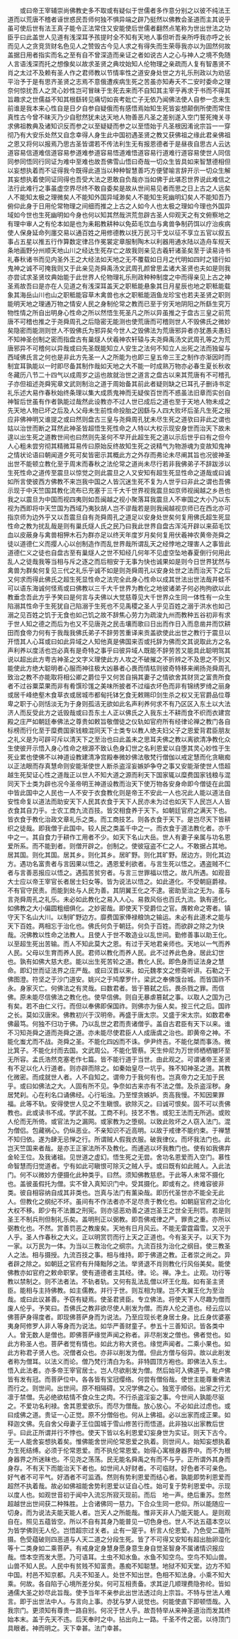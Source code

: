 <!-- { "loadSidebar": true } -->
　　或曰帝王宰辅崇尚佛教史多不取或有疑似于世儒者多作意分别之以彼不纯法王道而以荒唐不稽者诬世惑民吾师何独不惧异端之辟乃挺然以佛教会圣道而主其说乎虽可使后世有法王真子能令正法常住又安能使后世儒者翻然点笔称为世出世法之功臣乎曰此盖世人见道有浅深耳予孩提时全不知有天地人事但听吾亲所呼我亦呼之长而见人之贪竞货财名色见人之赞毁古今见人求之有得失而生荣辱我亦以为固然何故盖据日用者指实而名之至有自不曾深造而亲证之者如说古人之心与神人之境不免随人言语浅深而托之想像矣以故求圣贤之典坟始知人伦物理之亲疏而人复有智愚贤不肖之太过不及赖有圣人作之君师教以节情率性之道安身处世之方礼乐刑政以为劝惩平治予于是有思齐圣贤之志焉不意俄遭疾病生死之苦虽亦知寿夭不二安时委命之理奈何惊扰吾人之灵心妙性岂可冒昧于生死去来而不自知其主宰乎再求于书而不得其旨趣求之世儒益不知其根繇转见痛切如丧考妣亡子无依乃闻佛法使人自参一念未生前谁是我本来心性自是日夕自参自疑俄而有感悟焉始知生死皆妄想颠倒所使而常住真性古今曾不昧灭乃少自慰然犹未达天地人物善恶凡圣之差别遂入空门誓死掩关寻求佛祖教典及诸知识反而参之以至疑疑而参之以至悟始于凡圣根因淆讹宗旨一一穿彻乃有大安乐处然又自念幸得人身生此中国初遇圣贤之教又获佛祖之缘此君亲佛祖之恩又将何以报焉乃思古圣皆谓若不传法利生无有报恩德者于是昼夜自思古人云达道容易信道难信道容易参道难参道容易悟道难悟道容易行道难行道容易使世人同信同参同悟同行同证为难中至难也故吾佛雪山悟曰奇哉一切众生皆具如来智慧德相但以妄想执着而不证得我今既得此道当以种种智慧善巧方便譬喻言辞开示一切众生解其妄想执着使同证同得也吾受大法之恩敢自负哉亦当如佛于此堪忍世界说此难信之法行此难行之事虽虚空界尽终不敢自委矣是故从世间易见者而思之日上古之人远矣人不能知太极之理微矣人不能知外国异域渺矣人不能知生死幽明幻矣人不能知吾乃俯仰此身于日用伦常物理之间细而推之上古之人如今人也太极之理如今理也外国异域如今世也生死幽明如今身也何以知其然哉洪荒忽辟古圣人仰观天之有文俯察地之有理中审人之有伦本如是也为耒耜教耕种以免茹毛饮血与禽兽争制药饵以疗治疾病使人保身延命列廛交易以通百姓之用修德教以抚万民习干戈以征不享立五官以叙五事占五星以推五行作算数定律吕作冕裳定章服制陶木以利器用通水陆以造舟车规天条地画野分州顺天地山川之经达生死存亡之故我则亲见古羲轩诸圣矣至于读易诗书礼春秋诸书而见内圣外王之大经法如天地之无不覆载如日月之代明如四时之错行如鬼神之诚不可掩我则又于此亲见尧舜禹汤文武周孔颜曾思孟诸大圣贤也夫如是则我亦尝试求圣贤坟典始能于此世界人伦物理礼乐刑政种种制度之中而得亲见上古之神圣焉故吾曰是亦在人见道之有浅深耳盖天之职秪能悬象其日月星辰也地之职秪能载象其海岳山川也山之职秪能容草木禽兽也水之职秪能涵鱼龙珍宝也若夫圣贤之职则能明天地之理通万物之情安人民之身制伦常之教而已至于穷天地阴阳之所繇生究万物性情之所自出明身心性命之所以然悟生死圣凡之所以异虽推之于盘古三皇之前荒唐不可稽也推之于尧舜周孔之后隐密无能测也使荒唐而可稽则世人不毁佛氏之微妙矣隐密而能测则世人不毁佛氏为邪异矣今世人之毁佛法为荒唐邪异者亦犹愚夫愚妇不知神圣创制之密而指盘古有巢燧人伏羲神农轩辕与夫尧舜禹汤文武周孔等之为荒唐邪异不可稽何以异哉或曰先圣既能知立人安生之法何不知立人出死之法而独留与西域佛氏言之何也是非此方先圣一人之所能为也即三皇五帝三王之制作亦渐因时而制宜耳孰能以一时即尽备其制作哉如天地之大不能一时成熟万物亦必春生夏长秋收冬藏历八节二十四气以成周岁之运也故就治世之道言之盘古以来其荒唐有不可稽孔子亦但祖述尧舜宪章文武则制治之道于周始备其前此者疑则缺之已耳孔子删诗书定礼乐述大易作春秋始终条理以集大成质鬼神而无疑俟百世而不惑虽法旧章而实创自神智后世虽有作者孰能过哉然此设教亦不过人世已成后之道也至于天地人物未成之先天地人物已坏之后及人父母未生前性命投胎之因繇与人四大败坏后圣凡生死之报应非佛神明又谁提之或曰然则盘古三皇与尧舜周孔犹未尽生死之道欤曰非此之谓也姑以治世而断之耳然此神圣皆超悟生死性命之人特以大权示现安身世而治天下故未遑以出生死之道教世间也曰然则先圣何不早开此超生死之道以示后世乎曰有之但今人心粗未尝穷彻其精微耳易传曰原始反终故知生死之说精气为物游魂为变故知鬼神之情状论语曰朝闻道夕死可矣皆密示其概此方之外存而弗论未尽阐其旨也况彼神圣出世不能顿立教化至于周末而春秋之法伦常之道尚未尽行若非我佛弟子不辞跋涉以生死性命之道传至震旦以惊觉之则此震旦之人又安知有超生死显性命之道哉或曰诚如所言使彼西方佛教不来岂我中国之人皆沉迷生死不复为人世乎曰非此之谓也吾佛示现于中天竺国其教化流布已充塞于三千大千世界视我震旦如京师视闽越之乡邑也我之以震旦为中国而视四夷则如吾闽越之视小聚落耳我震旦人不审国之大小乃以东视为西即将中天竺国为西域乃夷狄胡人岂不谬哉若是则我闽越视京师已在西北亦可指京师为边外乎又以吾震旦自有尧舜周孔之道足以安身处世矣何复用佛氏超生死显性命之教为扰乱哉是则有巢氏燧人氏之民乃曰我此世界自盘古浑沌开辟以来茹毛饮血以皮蔽身与禽兽相狎木石为群亦足以终天年度岁月矣何复用伏羲神农黄帝尧舜之徒以道德仁义而撄人心以创制造作而乱世界哉所谓乱天之经悖地之理害人之事皆此道德仁义之徒也自盘古至有巢燧人之世不知经几何年不见虚空坠地春夏倒行何用此乱人之徒哉我等当相与斥之逐之而后相安于无事为快也诚果如是则今日世界犹然与禽兽为群矣何复见三代之礼乐乎诚不如是则尧舜周孔以安身处世之法而治天下之后又何求而得此佛氏之超生死显性命之法完全此身心性命以成其世法出世法哉井蛙不可以语东海诚何怪焉或曰佛教以三千大千世界为教化之地彼诸弟子何必拘拘欲以此教垂念吾此方乎予笑曰是何言与夫佛以大觉慈尊见大千世界众生同一体性有一众生陷溺其性命于生死犹自己陷溺于生死也不见禹稷之圣人乎见百姓之溺于洪水也如己溺之见百姓之饥于无食也如己饥之故不辞焦心劳力为疏浚九州而教种五谷初非有求于世人知之德之而后为也又不见唐尧之民击壤而歌曰日出而作日入而息凿井而饮耕田而食帝力何有于我哉我佛氏弟子不辞劳苦重译来贡盖欲使此出世之教行于震旦以开悟其人心耳或曰如此异域之人知他真是佛国来否或托辞为佛而文其说取此方之名声利养以度活也岂必真有是奇特之事乎曰彼异域人既能不辞劳苦又能具此聪明驾其说以超出此方粤古神圣之文字义理使此方人攻之不破摧之不折辨之不及思之不到又能使此方绝大聪明者心服而神往极大凶暴者心畏而情枯则彼奇特移来阐扬尧舜周孔致治之教不亦能取将相公卿之爵位乎又何苦自捐其妻子之情欲舍其财货之富贵所食者不过谷粟菜果而非有肴馔珍馐之美味所披者不过缁衣坏色而非有锦绣罗绮之丽身或居千峰绝壑木食草衣或居城市都甸托钵乞食无敕赐印剑生杀之权又无官爵品位尊卑之职于心则恬淡无为于身则孤洁无欲如此名声利养何求不有乃区区入东土以大法济人而反受此方之诋毁哉或曰吾东土人正以佛氏之入我东土不耕而食不织而衣建宫殿之庄严如朝廷奉佛法之尊贵如敕旨敬僧徒之仪轨如官府所有经律论禅之教门各自标榜而行化至于糜费国家钱粮混同天下士类专以教人绝夫妇父子之恩爱背君臣朋友之礼义是为可辟可斥以清天下之至治也曰此盖未之思耳夫佛之教以离欲清净教化众生使彼开示悟入身心性命之根源不致认色身幻世之名利恩爱以自堕其灵心妙性于生死业累也使佛不以神道设教建清净宫殿奉微妙佛法敬梵行僧伽以戒定慧而化贪瞋痴以正法眼而存真慧命则安能渐使世人断杀盗淫妄嫉妒争夺之事又安能渐使世人悟超越生死契证心性之道哉正以世人不知大道之源而利天下国家辄以糜费国家钱粮与混同天下士类为辟也况今圣帝明王神道设教而治天下使万物各安身命即今僧徒在此国中皆此国中之人民也一人不安于衣食教化则是帝王不安此一人也况此人能以道法自安性命复以道法而助安天下人民其衣食于天下人民亦未为过也如天下人民岂人人皆衣食其自力乎。士农工商九流百技。皆交相食养于天下。如朝廷官府之满天下也。皆衣食于教化治政文章礼乐之类。而工商技艺。则各衣食于天下。是岂尽天下皆耕织之徒哉。即我僧于此国中。较人民之类盖千中之一。而衣食于道法教化者。亦千中之一。其自食力于耕作工用者不少。如天下名山大岳。世人有妻子亲属与功名恩爱所系。而不能到者。则僧开辟之。创制之。使彼寇盗不仁之人。不敢据占其地。居其国。则化其国。居其乡。则化其乡。居旷野。则化其旷野。居边方。则化其边方。遇功名富贵者与言因果以悟之。遇恩爱利欲者。与言生死以悟之。遇盗贼不仁者与言善恶报应以悟之。遇孤苦贫穷者。与言三世罪福以悟之。故凡所遇。如观音大士应以帝王宰官长者居士妇女等。皆为说法以悟之。如此道化。不受朝庭爵禄。不有官守民责。而能到处与人民为善。其阴翼王化之不逮。密助至治之无为。虽与言尧舜周孔之礼乐。未必如此教化之易入人心。易救风俗也百氏九流。孰有道化。如佛教之大小偏圆粗细俱化。之妙密哉。即使天下受爵位之官。膺敕命之寄者。镇守天下名山大川。以制旷野边方。靡费国家俸禄粮饷之输运。未必有此道术之能与天下百姓。两相忘于治化也。佛氏何负于朝廷。何负于百姓。而欲辟之除之为快哉。况佛教以性命之法教人。且使人于世不敢造业以乱世间。勤修善事以助王化。以至超生死出苦输。而人不知此莫大之恩。有过于天地君亲师也。天地以一气而养人民。父母以生育而养人民。君师以教化而养人民。此不过养此色身。居此幻世也。孰有如佛大慈大悲。能以出生死苦轮之道。教化人民。即色身而证法身之慧命。即幻世而证法界之庄严哉。或曰汉晋以来。如元魏孝文之修斋听讲。石勒之于佛图澄。符坚之于沙门道安。姚兴之于鸠摩罗什。梁武之奉佛饿台城。而皆国祚不永。身家灭亡。何佛法之有灵哉。曰数君者。皆于篡弑之后。畏杀戮之罪。而信佛。原未能尽信佛法之教化也。使早信佛。则自无暴虐篡弑之事。以取人之国为己有矣。若不由仁义行。而但以奉佛即保国祚。则佛亦为佞人矣。按三代之后。国祚之长。莫如汉唐宋。佛教初兴于汉明帝。再盛于唐太宗。又盛于宋太宗。如数君奉佛最笃。何独不归功于佛。乃以乱世之君而责诸僧乎。盖自古君臣有天下以来。谁不习知尧舜之道而尧舜之道。亦未能尽使君臣人人成唐虞之治也。即黄帝之神。不能化蚩尤而不战。尧舜之圣。不能化四凶而不诛。伊尹终吉。不能化桀而事汤。微比箕子。不能化纣而去国。文武周公。不能化管蔡。天生仲尼为万世师栖栖辙环至无所容。孟氏浩然克塞老作七篇。皆不能行道于当世。由此观之。可谓诸帝王圣贤有不足以化人行道者。则亦辟而除之。如秦始皇尽一坑乎。殊不知神圣之道。其教化微密。而成就世人者。人不自知之。谓帝力于我何有也。岂真帝力之无加于民乎。或曰如佛法之大。人固有所不见。争奈如古来亦有不法之僧。及杀盗淫秽。身居梵刹。心在利名口诵佛经。心行垢浊。乃至悭贪嫉妒。贡高我慢。不知因果罪福。此等不轨。安得使世人见之不生瞋恨。欲除灭之。曰诚可恨矣。固不可以责佛教也。此或读书不成。学武不就。工商不利。技艺不售。或犯王法而无所逃。或败人伦而无所倚。或官法为之漏网。或家教为之堕纲。以致此败坏之人窃入法门。混为僧侣。包藏祸心。仍纵恶业。不亲知识不近高明。以故于戒律不能约束。于禅慧不知归依。遂为肆无忌惮之行。所谓贼人假我衣服。破我律仪。而坏我法门也。此岂天竺国来者哉。是亦王正家法所不及教化。而逋逃以坏我教门也。使有如我佛弃金轮王位。及我诸祖。见世道之虚幻。悟生死之无尝。舍功名恩爱而入空门。慕性命智慧而归觉道者。宁有如此可瞋恨可除灭之贼人乎。或曰既有如此贼人。入此法门。何不以微妙方便摄化此种类乎。曰然。须知佛教慈悲。于此等人未常不摄化也。盖彼虽假托为僧。实不曾入真知识门中。受其摄化。即或有之。终难容彼非类。彼自相容纳自成其非类也。岂真与法门有薰染哉。即历代圣世亦不能全无此人。但教化之纲纪不坏。虽间有不作法者亦不足尽责于教化也。如朝庭官府之治化大权不移。即少有不法置之刑宪。则亦惩恶劝善之道岂圣王之世全无刑罚。若是则圣王不制兵刑但制礼乐矣。盖明刑正以弼教。即吾佛戒律之严。罪责之重。亦所以弼教化也。不然。赏善罚恶之教废矣。天地有日月风云。不能无雷霆霜雪。又况于人乎。圣人作春秋之大义。正以明赏罚而行上天之正道也。今有圣天子。以天下为一家。以万民为一体。为当以三教治化之纲宗。九流百技为治化之纲目。使三教圣人之法。相与摄授。九流百技之事。相与维持。即于佛道之教。正者崇之尚之。异者辟之除之。如朝廷之官府有升降黜陟之法。举贤退不肖则教化行风俗美矣。能使佛教亦如官府之敕命职掌。使有道德者主其经。律。论。禅。净土。止观。功行等教以禁制之。则不法者法。不轨者轨。又何有乱法乱僧以坏王化哉。如有圣主贤臣。能相与主持佛教。如主儒教。并行于世。则互相为理。岂不大翼王化为至治哉。或曰此议甚善。予窃有疑焉。使圣君贤臣。专立佛法。将使天下人尽趣为僧而废人伦乎。予笑曰。吾佛氏之教非欲尽使人削发为僧。而弃人伦之道也。经云应以佛菩萨身得度者。即现佛菩萨身而为说法。乃至应现长老身居士身。比丘身优婆塞夷身阿修罗人非人等身而为说法。如华严善财童子。参五十三善知识。皆各类中人。曾无数人是僧也。即佛菩萨缘觉声闻之称者。非尽削发之僧也。佛者觉也。如此方称圣人也。菩萨者觉有情也。如此方称大贤也。缘觉声闻者。二乘小果也。如此方称君子贤人也。况僧者众也。亦非以削发为僧。但此方僧与俗异。故以此削发者称为僧耳。以法义而论。僧乃梵行清白为名。非特圆顶方袍也。即佛法入东土。悟入此法者。亦多帝王宰官居士。岂人尽欲削发为僧。然后始可入佛道乎。毗卢佛皆有发有冠。而菩萨位中。各各皆有宝冠缨络。何尝有僧俗哉。使世主能尊重佛法而行之。则世间。出世间。原不相隔碍。又况学佛之心。独宽于顺俗。出家之行尤凛于禁僧。先必绝欲枯情不食众生之肉。不行杀盗淫妄之事。今世间人孰能尽驱之。不爱功名利禄。舍其恩爱欲乐。而尽为僧哉。放心放心。不必如此过虑也。或曰成佛之道。贵证一心正觉。原不分僧俗也。何从上佛祖。必以出家而成正果。如释迦文佛。先自舍父母妻子王位国城于雪山修苦行而悟道。此非独以出家教后世乎。曰此正所谓并行不悖也。使天下皆以名利恩爱幻妄身世为实证。则天下古今。无一人能舍妄想执着矣。惟佛能舍世间伦常恩爱之执着。则世间人。始知妄想执着为生死结缚。必须于伦常恩爱。而不执伦常恩爱。始得心寓根身器界中。而不为根身器界之所迷昧也。不见尧之荡荡。民无能名舜禹之有而不与乎。正所谓外其身而身存。不有天下而能治天下者也。如世间人好财者。不可临财。好色者不可亲色。好气者不可平气。好酒者不可监酒。然则有势利恩爱而结心者。孰能即势利恩爱而超然不执着哉。故必如佛祖能舍势利恩爱以证自心性。始可复于势利恩爱中。示现以度人也。如观世音初于闻中入流忘所寂灭现前。而后　地一声。绝后重苏。忽然超越世出世间获二种殊胜。上合诸佛同一慈力。下合众生同一悲仰。所以能随应一切身。而为说法夫能天能人者。岂天人之所能哉。惟非天非人乃能天能人。是则观自在。照见五蕴皆空。所以不自有其身乃能普见一切色身也。世人不达五蕴本空以为皆学佛则无人伦。岂悟超宗过关者。止有一寔乎。析言人伦恩爱。乃色受二蕴所摄。色受蕴破则四恶道与人天二道之分段生死。皆了不可得又安知有超出胎卵湿化等十二类身如二乘菩萨。有戒身定身慧身愿身意生身自觉圣智身不属诸情识报应哉。悟本空而发大愿。乃可语耳。土虫不知水鱼。水鱼不知空鸟。空鸟不知山兽。山兽不知人民。人民中有贫贱不知富贵。愚痴不知聪慧。地狱不知天堂。边方不知中国。村邑不知京都。凡夫不知圣人。处世不知出世。色相不知法身。小乘不知大乘。何故。各自陷于心境所差分矣。何可互相责备。求其逆几顺理费隐弥纶。皆如通儒大圣之妙尽此旨哉。使予当年不亲参此出世法透过向上宗旨。不特与世法人难言。即于出世法中人。与言向上事。亦犹与梦人说觉也。何能使直下即顿悟哉。入我宗门。更须知有尊贵一路自别。何况于世人乎。故吾特举从来神圣道治而发其终始本末。盖于先天不违。后天奉时之中。拈出向上一路。千圣不传之密。以待顶门具眼者。神而明之。天下幸甚。法门幸甚。
